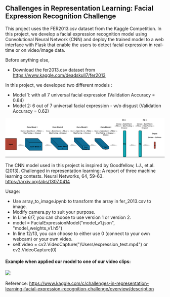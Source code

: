## Challenges in Representation Learning: Facial Expression Recognition Challenge

This project uses the FER2013.csv dataset from the Kaggle Competition. In this project, we develop a facial expression recognition model using Convolutional Neural Network (CNN) and deploy the trained model to a web interface with Flask that enable the users to detect facial expression in real-time or on video/image data.


Before anything else, 
- Download the fer2013.csv dataset from https://www.kaggle.com/deadskull7/fer2013 


In this project, we developed two different models : 
- Model 1: with all 7 universal facial expression (Validation Accuracy = 0.64)
- Model 2: 6 out of 7 universal facial expression - w/o disgust (Validation Accuracy = 0.62)

![](cnn.png)

The CNN model used in this project is inspired by Goodfellow, I.J., et.al. (2013). Challenged in representation learning: A report of three machine learning contests. Neural Networks, 64, 59-63. https://arxiv.org/abs/1307.0414

Usage:
- Use array_to_image.ipynb to transform the array in fer_2013.csv to image.
- Modify camera.py to suit your purpose.
- In Line 6/7, you can choose to use version 1 or version 2.
- model = FacialExpressionModel("model_v1.json", "model_weights_v1.h5")
- In line 12/13, you can choose to either use 0 (connect to your own webcam) or your own video.
- self.video = cv2.VideoCapture("/Users/expression_test.mp4") or cv2.VideoCapture(0)


#### Example when applied our model to one of our video clips:
![](fer_sample.gif)


Reference: https://www.kaggle.com/c/challenges-in-representation-learning-facial-expression-recognition-challenge/overview/description
